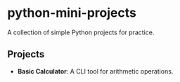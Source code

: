 # python-mini-projects  
A collection of simple Python projects for practice.  

## Projects  
- **Basic Calculator**: A CLI tool for arithmetic operations.  
